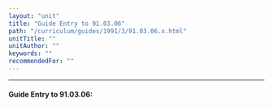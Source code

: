 ```yaml
---
layout: "unit"
title: "Guide Entry to 91.03.06"
path: "/curriculum/guides/1991/3/91.03.06.x.html"
unitTitle: ""
unitAuthor: ""
keywords: ""
recommendedFor: ""
---
```

<body>
<hr/>
<h4>
Guide Entry to 91.03.06:
</h4>
</body>